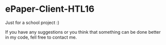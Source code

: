 # ePaper-Client-HTL16
Just for a school project :) 

If you have any suggestions or you think that something can be done better in my code,
fell free to contact me.
